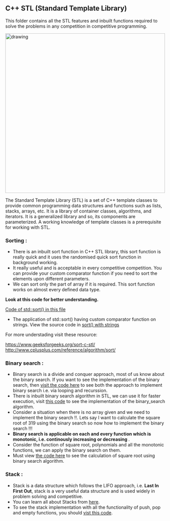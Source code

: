 ## C++ STL (Standard Template Library) 
This folder contains all the STL features and inbuilt functions required to solve the problems in any competition in competitive programming.

<img src="https://erarpitsharma.com/wp-content/uploads/2018/11/cpppp-490x490.png" alt="drawing" width="500"/>

The Standard Template Library (STL) is a set of C++ template classes to provide common programming data structures and functions such as lists, stacks, arrays, etc. It is a library of container classes, algorithms, and iterators. It is a generalized library and so, its components are parameterized. A working knowledge of template classes is a prerequisite for working with STL.

### Sorting :
* There is an inbuilt sort function in C++ STL library, this sort function is really quick and it 
uses the randomised quick sort function in background working.
* It really useful and is acceptable in every competitive competition. You can provide your custom comparator function if you need to sort the elements upon different parameters.
* We can sort only the part of array if it is required. This sort function works on almost every defined data type.

<strong> Look at this code for better understanding. </strong>

[Code of std::sort() in this file](https://github.com/soumilk/Secrets_of_Cpp/blob/master/C%2B%2B%20STL/01.%20std::sort().cpp)

* The application of std::sort() having custom comparator function on strings. View the source code in 
[sort() with strings](https://github.com/soumilk/Secrets_of_Cpp/blob/master/C%2B%2B%20STL/012.sort()%20in%20strings.cpp)

For more understading visit these resource:

https://www.geeksforgeeks.org/sort-c-stl/<br>
http://www.cplusplus.com/reference/algorithm/sort/

### Binary search :

* Binary search is a divide and conquer approach, most of us know about the binary search. If you want to see the implementation of the binary search, then [visit the code here](https://github.com/soumilk/Algorithms_and_Their_Techniques/blob/master/Divide%20and%20Conquer/Binary%20search.cpp) to see both the approach to implement binary search i.e. via looping and recurssion.
* There is inbuilt binary search algorithm in STL, we can use it for faster execution, visit [this code](https://github.com/soumilk/Secrets_of_Cpp/blob/master/C%2B%2B%20STL/02.std::binary_search().cpp) to see the implementation of the binary_search algorithm.
* Consider a situation when there is no array given and we need to implement the binary search !!. Lets say I want to calculate the square root of 319 using the binary search so now how to implement the binary search !!!
* <strong> Binary search is applicable on each and every function which is monotonic, i.e. continously increasing or decreasing </strong>.
* Consider the function of square root, polynomials and all the monotonic functions, we can apply the binary search on them.
* Must view [the code here](https://github.com/soumilk/Secrets_of_Cpp/blob/master/C%2B%2B%20STL/021.Sqaure%20Root%20using%20Binary%20search.cpp) to see the calculation of square root using binary search algorithm.
  
### Stack :

* Stack is a data structure which follows the LIFO approach, i.e. <strong>Last In First Out</strong>, stack is a very useful data structure and is used widely in problem solving and competitive. 
* You can learn all about Stacks from [here](https://www.tutorialspoint.com/data_structures_algorithms/stack_algorithm.htm).
* To see the stack implementation with all the functionality of push, pop and empty functions, you should [vist this code](https://github.com/soumilk/Secrets_of_Cpp/blob/master/C%2B%2B%20STL/03.Stack%20implementations.cpp).

  

